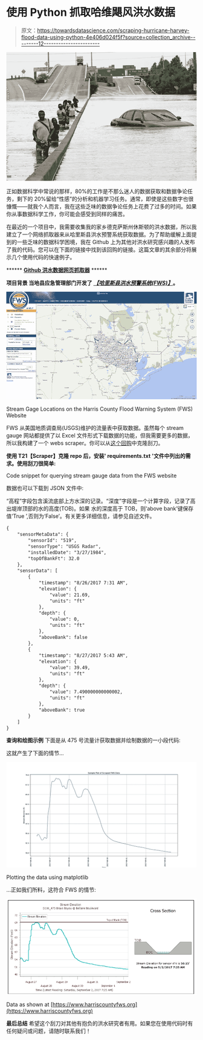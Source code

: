 # 使用 Python 抓取哈维飓风洪水数据

> 原文：<https://towardsdatascience.com/scraping-hurricane-harvey-flood-data-using-python-4e406d024f5f?source=collection_archive---------12----------------------->

![](img/7366f68fd230a7a8fb3bf330cd98a625.png)

正如数据科学中常说的那样，80%的工作是不那么迷人的数据获取和数据争论任务，剩下的 20%留给“性感”的分析和机器学习任务。通常，即使是这些数字也很慷慨——就我个人而言，我在这些乏味的数据争论任务上花费了过多的时间。如果你从事数据科学工作，你可能会感受到同样的痛苦。

在最近的一个项目中，我需要收集我的家乡德克萨斯州休斯顿的洪水数据，所以我建立了一个网络抓取器来从哈里斯县洪水预警系统获取数据。为了帮助缓解上面提到的一些乏味的数据科学困境，我在 Github 上为其他对洪水研究感兴趣的人发布了我的代码。您可以在下面的链接中找到该回购的链接。这篇文章的其余部分将展示几个使用代码的快速例子。

****** [**Github 洪水数据网页抓取器**](https://github.com/dcbark01/HouFloodScraper) ******

**项目背景
当地县应急管理部门开发了 [*【哈里斯县洪水预警系统(FWS)】*](https://www.harriscountyfws.org/)。**

![](img/8fa443f4dc815a0a4847d148c67ea6b5.png)

Stream Gage Locations on the Harris County Flood Warning System (FWS) Website

FWS 从美国地质调查局(USGS)维护的流量表中获取数据。虽然每个 stream gauge 网站都提供了以 Excel 文件形式下载数据的功能，但我需要更多的数据，所以我构建了一个 webs scraper。你可以从[这个回购](https://github.com/dcbark01/HouFloodScraper)中克隆刮刀。

**使用
T21【Scraper】克隆 repo 后，安装' requirements.txt '文件中列出的需求。使用刮刀很简单:**

Code snippet for querying stream gauge data from the FWS website

数据也可以下载到 JSON 文件中:

“高程”字段包含溪流底部上方水深的记录。“深度”字段是一个计算字段，记录了高出堤岸顶部的水的高度(TOB)。如果
水的深度高于 TOB，则‘above bank’键保存值‘True ’,否则为‘False’。有关更多详细信息，请参见自述文件。

```
{
    "sensorMetaData": {
        "sensorId": "519",
        "sensorType": "USGS Radar",
        "installedDate": "3/27/1984",
        "topOfBankFt": 32.0
    },
    "sensorData": [
        {
            "timestamp": "8/26/2017 7:31 AM",
            "elevation": {
                "value": 21.69,
                "units": "ft"
            },
            "depth": {
                "value": 0,
                "units": "ft"
            },
            "aboveBank": false
        },
        {
            "timestamp": "8/27/2017 5:43 AM",
            "elevation": {
                "value": 39.49,
                "units": "ft"
            },
            "depth": {
                "value": 7.490000000000002,
                "units": "ft"
            },
            "aboveBank": true
        }
    ]
}
```

**查询和绘图示例** 下面是从 475 号流量计获取数据并绘制数据的一小段代码:

这就产生了下面的情节…

![](img/71fffed0202ec66ca29cb7c709daabf4.png)

Plotting the data using matplotlib

…正如我们所料，这符合 FWS 的情节:

![](img/46b03552941d09d7b68bafffdbeafb01.png)

Data as shown at [https://www.harriscountyfws.org](https://www.harriscountyfws.org)

**最后总结** 希望这个刮刀对其他有抱负的洪水研究者有用。如果您在使用代码时有任何疑问或问题，请随时联系我们！